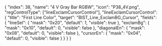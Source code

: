 {
  "index": 38,
  "name": "4 V Gray Bar RGBW",
  "icon": "P38_4V.png",
  "regControlType": ["lineExclamCursorControl"],
  "lineExclamCursorControl": {
    "title": "First Line Color",
    "target": "BIST_Line_ExclamBG_Cursor",
    "fields": {
      "lineSel":  { "mask": "0x20", "default": 1, "visible": true },
      "exclamBg": { "mask": "0x10", "default": 0, "visible": false },
      "diagonalEn": { "mask": "0x08", "default": 0, "visible": false },
      "cursorEn":   { "mask": "0x04", "default": 0, "visible": false }
    }
  }
}